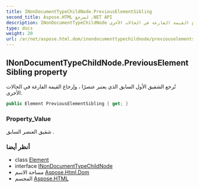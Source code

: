```yaml
---
title: INonDocumentTypeChildNode.PreviousElementSibling
second_title: Aspose.HTML لمرجع .NET API
description: INonDocumentTypeChildNode ملكية. تُرجع الشقيق الأول السابق الذي يعتبر عنصرًا  وإرجاع القيمة الفارغة في الحالات الأخرى.
type: docs
weight: 20
url: /ar/net/aspose.html.dom/inondocumenttypechildnode/previouselementsibling/
---
```

## INonDocumentTypeChildNode.PreviousElementSibling property

تُرجع الشقيق الأول السابق الذي يعتبر عنصرًا ، وإرجاع القيمة الفارغة في الحالات الأخرى.

```csharp
public Element PreviousElementSibling { get; }
```

### Property_Value

شقيق العنصر السابق .

### أنظر أيضا

* class [Element](../../element/)
* interface [INonDocumentTypeChildNode](../)
* مساحة الاسم [Aspose.Html.Dom](../../inondocumenttypechildnode/)
* المجسم [Aspose.HTML](../../../)


